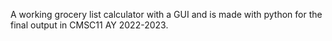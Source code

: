 A working grocery list calculator with a GUI and is made with python for the final output in CMSC11 AY 2022-2023.
